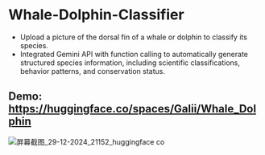 # Whale-Dolphin-Classifier
- Upload a picture of the dorsal fin of a whale or dolphin to classify its species.
- Integrated Gemini API with function calling to automatically generate structured species information, including scientific classifications, behavior patterns, and conservation status.
## Demo: https://huggingface.co/spaces/Galii/Whale_Dolphin
![屏幕截图_29-12-2024_21152_huggingface co](https://github.com/user-attachments/assets/ee341d27-a9e7-45bd-b79c-cb4abbba767f)


